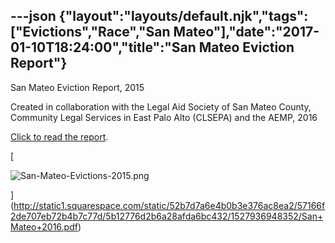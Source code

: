 ---json
{"layout":"layouts/default.njk","tags":["Evictions","Race","San Mateo"],"date":"2017-01-10T18:24:00","title":"San Mateo Eviction Report"}
---

San Mateo Eviction Report, 2015

Created in collaboration with the Legal Aid Society of San Mateo County, Community Legal Services in East Palo Alto (CLSEPA) and the AEMP, 2016

[Click to read the report](http://static1.squarespace.com/static/52b7d7a6e4b0b3e376ac8ea2/57166f2de707eb72b4b7c77d/5b12776d2b6a28afda6bc432/1527936948352/San+Mateo+2016.pdf).

[

![San-Mateo-Evictions-2015.png](https://images.squarespace-cdn.com/content/v1/52b7d7a6e4b0b3e376ac8ea2/1514139970779-U23F35SZKT4ZSK49F3ZJ/ke17ZwdGBToddI8pDm48kNsOYiRxShFCnvjcIZ662T9Zw-zPPgdn4jUwVcJE1ZvWQUxwkmyExglNqGp0IvTJZUJFbgE-7XRK3dMEBRBhUpyTN6gz8Y7WlpeO7dAAOl3osL-8UbNuWtmkcUd7DtG72j5e0vP8368q37gn8MucOy0/San-Mateo-Evictions-2015.png)

](http://static1.squarespace.com/static/52b7d7a6e4b0b3e376ac8ea2/57166f2de707eb72b4b7c77d/5b12776d2b6a28afda6bc432/1527936948352/San+Mateo+2016.pdf)